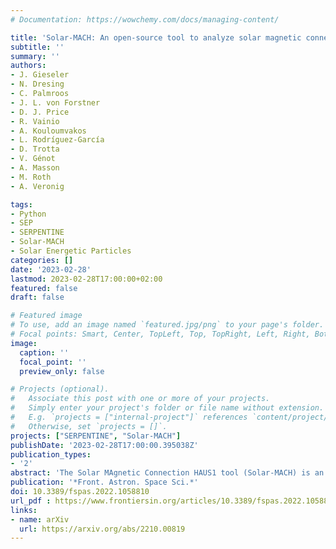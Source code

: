 ```yaml
---
# Documentation: https://wowchemy.com/docs/managing-content/

title: 'Solar-MACH: An open-source tool to analyze solar magnetic connection configurations'
subtitle: ''
summary: ''
authors:
- J. Gieseler
- N. Dresing
- C. Palmroos
- J. L. von Forstner
- D. J. Price
- R. Vainio
- A. Kouloumvakos
- L. Rodríguez-García
- D. Trotta
- V. Génot
- A. Masson
- M. Roth
- A. Veronig

tags:
- Python
- SEP
- SERPENTINE
- Solar-MACH
- Solar Energetic Particles
categories: []
date: '2023-02-28'
lastmod: 2023-02-28T17:00:00+02:00
featured: false
draft: false

# Featured image
# To use, add an image named `featured.jpg/png` to your page's folder.
# Focal points: Smart, Center, TopLeft, Top, TopRight, Left, Right, BottomLeft, Bottom, BottomRight.
image:
  caption: ''
  focal_point: ''
  preview_only: false

# Projects (optional).
#   Associate this post with one or more of your projects.
#   Simply enter your project's folder or file name without extension.
#   E.g. `projects = ["internal-project"]` references `content/project/deep-learning/index.md`.
#   Otherwise, set `projects = []`.
projects: ["SERPENTINE", "Solar-MACH"]
publishDate: '2023-02-28T17:00:00.395038Z'
publication_types:
- '2'
abstract: 'The Solar MAgnetic Connection HAUS1 tool (Solar-MACH) is an open-source tool completely written in Python that derives and visualizes the spatial configuration and solar magnetic connection of different observers (i.e., spacecraft or planets) in the heliosphere at different times. For doing this, the magnetic connection in the interplanetary space is obtained by the classic Parker Heliospheric Magnetic Field (HMF). In close vicinity of the Sun, a Potential Field Source Surface (PFSS) model can be applied to connect the HMF to the solar photosphere. Solar-MACH is especially aimed at providing publication-ready figures for the analyses of Solar Energetic Particle events (SEPs) or solar transients such as Coronal Mass Ejections (CMEs). It is provided as an installable Python package (listed on PyPI and conda-forge), but also as a web tool at solar-mach.github.io that completely runs in any web browser and requires neither Python knowledge nor installation. The development of Solar-MACH is open to everyone and takes place on GitHub, where the source code is publicly available under the BSD 3-Clause License. Established Python libraries like sunpy and pfsspy are utilized to obtain functionalities when possible. In this article, the Python code of Solar-MACH is explained, and its functionality is demonstrated using real science examples. In addition, we introduce the overarching SERPENTINE project, the umbrella under which the recent development took place.'
publication: '*Front. Astron. Space Sci.*'
doi: 10.3389/fspas.2022.1058810
url_pdf : https://www.frontiersin.org/articles/10.3389/fspas.2022.1058810/pdf
links:
- name: arXiv
  url: https://arxiv.org/abs/2210.00819
---
```

